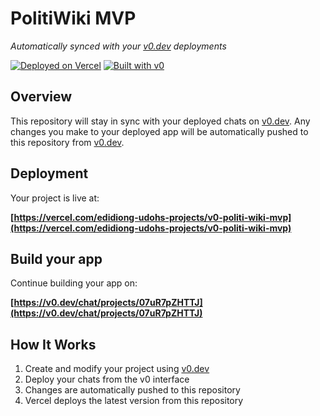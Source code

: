 # PolitiWiki MVP

*Automatically synced with your [v0.dev](https://v0.dev) deployments*

[![Deployed on Vercel](https://img.shields.io/badge/Deployed%20on-Vercel-black?style=for-the-badge&logo=vercel)](https://vercel.com/edidiong-udohs-projects/v0-politi-wiki-mvp)
[![Built with v0](https://img.shields.io/badge/Built%20with-v0.dev-black?style=for-the-badge)](https://v0.dev/chat/projects/07uR7pZHTTJ)

## Overview

This repository will stay in sync with your deployed chats on [v0.dev](https://v0.dev).
Any changes you make to your deployed app will be automatically pushed to this repository from [v0.dev](https://v0.dev).

## Deployment

Your project is live at:

**[https://vercel.com/edidiong-udohs-projects/v0-politi-wiki-mvp](https://vercel.com/edidiong-udohs-projects/v0-politi-wiki-mvp)**

## Build your app

Continue building your app on:

**[https://v0.dev/chat/projects/07uR7pZHTTJ](https://v0.dev/chat/projects/07uR7pZHTTJ)**

## How It Works

1. Create and modify your project using [v0.dev](https://v0.dev)
2. Deploy your chats from the v0 interface
3. Changes are automatically pushed to this repository
4. Vercel deploys the latest version from this repository

